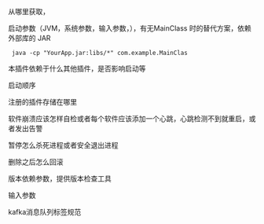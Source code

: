 

从哪里获取，

启动参数（JVM，系统参数，输入参数，），有无MainClass  时的替代方案，依赖外部库的 JAR

```
 java -cp "YourApp.jar:libs/*" com.example.MainClas
```

本插件依赖于什么其他插件，是否影响启动等

启动顺序

注册的插件存储在哪里

软件崩溃应该怎样自检或者每个软件应该添加一个心跳，心跳检测不到就重启，或者发出告警

暂停怎么杀死进程或者安全退出进程

删除之后怎么回滚

版本依赖参数，提供版本检查工具



输入参数





kafka消息队列标签规范



